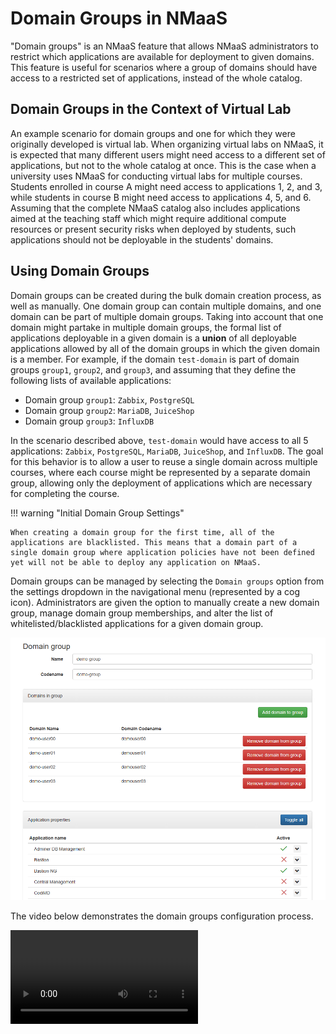 # Domain Groups in NMaaS

"Domain groups" is an NMaaS feature that allows NMaaS administrators to restrict which applications are available for deployment to given domains. This feature is useful for scenarios where a group of domains should have access to a restricted set of applications, instead of the whole catalog.

## Domain Groups in the Context of Virtual Lab

An example scenario for domain groups and one for which they were originally developed is virtual lab. When organizing virtual labs on NMaaS, it is expected that many different users might need access to a different set of applications, but not to the whole catalog at once. This is the case when a university uses NMaaS for conducting virtual labs for multiple courses. Students enrolled in course A might need access to applications 1, 2, and 3, while students in course B might need access to applications 4, 5, and 6. Assuming that the complete NMaaS catalog also includes applications aimed at the teaching staff which might require additional compute resources or present security risks when deployed by students, such applications should not be deployable in the students' domains.

## Using Domain Groups

Domain groups can be created during the bulk domain creation process, as well as manually. One domain group can contain multiple domains, and one domain can be part of multiple domain groups. Taking into account that one domain might partake in multiple domain groups, the formal list of applications deployable in a given domain is a **union** of all deployable applications allowed by all of the domain groups in which the given domain is a member. For example, if the domain `test-domain` is part of domain groups `group1`, `group2`, and `group3`, and assuming that they define the following lists of available applications:

- Domain group `group1`: `Zabbix`, `PostgreSQL`
- Domain group `group2`: `MariaDB`, `JuiceShop`
- Domain group `group3`: `InfluxDB`

In the scenario described above, `test-domain` would have access to all 5 applications: `Zabbix`, `PostgreSQL`, `MariaDB`, `JuiceShop`, and `InfluxDB`. The goal for this behavior is to allow a user to reuse a single domain across multiple courses, where each course might be represented by a separate domain group, allowing only the deployment of applications which are necessary for completing the course.

!!! warning "Initial Domain Group Settings"

    When creating a domain group for the first time, all of the applications are blacklisted. This means that a domain part of a single domain group where application policies have not been defined yet will not be able to deploy any application on NMaaS.

Domain groups can be managed by selecting the `Domain groups` option from the settings dropdown in the navigational menu (represented by a cog icon). Administrators are given the option to manually create a new domain group, manage domain group memberships, and alter the list of whitelisted/blacklisted applications for a given domain group.

![Managing an existing domain group](./img/domain-groups.png)

The video below demonstrates the domain groups configuration process.

![type:video](https://static.nmaas.eu/techex23/02-domain-configuration.mp4)